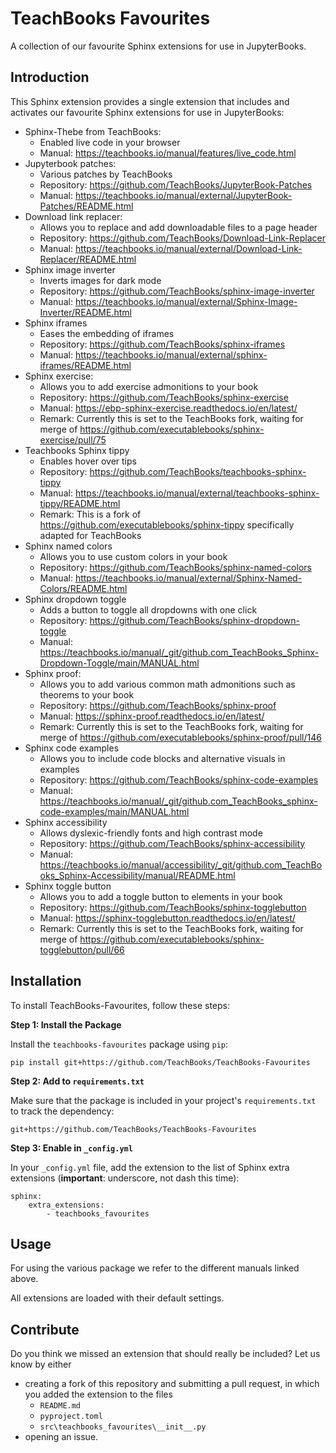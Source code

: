 # TeachBooks Favourites

A collection of our favourite Sphinx extensions for use in JupyterBooks.

## Introduction
This Sphinx extension provides a single extension that includes and activates our favourite Sphinx extensions for use in JupyterBooks:

- Sphinx-Thebe from TeachBooks:
  - Enabled live code in your browser
  - Manual: https://teachbooks.io/manual/features/live_code.html
- Jupyterbook patches:
  - Various patches by TeachBooks
  - Repository: https://github.com/TeachBooks/JupyterBook-Patches
  - Manual: https://teachbooks.io/manual/external/JupyterBook-Patches/README.html
- Download link replacer:
  - Allows you to replace and add downloadable files to a page header
  - Repository: https://github.com/TeachBooks/Download-Link-Replacer
  - Manual: https://teachbooks.io/manual/external/Download-Link-Replacer/README.html
- Sphinx image inverter
  - Inverts images for dark mode
  - Repository: https://github.com/TeachBooks/sphinx-image-inverter
  - Manual: https://teachbooks.io/manual/external/Sphinx-Image-Inverter/README.html
- Sphinx iframes
  - Eases the embedding of iframes
  - Repository: https://github.com/TeachBooks/sphinx-iframes
  - Manual: https://teachbooks.io/manual/external/sphinx-iframes/README.html
- Sphinx exercise:
  - Allows you to add exercise admonitions to your book
  - Repository: https://github.com/TeachBooks/sphinx-exercise
  - Manual: https://ebp-sphinx-exercise.readthedocs.io/en/latest/
  - Remark: Currently this is set to the TeachBooks fork, waiting for merge of https://github.com/executablebooks/sphinx-exercise/pull/75
- Teachbooks Sphinx tippy
  - Enables hover over tips
  - Repository: https://github.com/TeachBooks/teachbooks-sphinx-tippy
  - Manual: https://teachbooks.io/manual/external/teachbooks-sphinx-tippy/README.html
  - Remark: This is a fork of https://github.com/executablebooks/sphinx-tippy specifically adapted for TeachBooks
- Sphinx named colors
  - Allows you to use custom colors in your book
  - Repository: https://github.com/TeachBooks/sphinx-named-colors
  - Manual: https://teachbooks.io/manual/external/Sphinx-Named-Colors/README.html
- Sphinx dropdown toggle
  - Adds a button to toggle all dropdowns with one click
  - Repository: https://github.com/TeachBooks/sphinx-dropdown-toggle
  - Manual: https://teachbooks.io/manual/_git/github.com_TeachBooks_Sphinx-Dropdown-Toggle/main/MANUAL.html
- Sphinx proof:
  - Allows you to add various common math admonitions such as theorems to your book
  - Repository: https://github.com/TeachBooks/sphinx-proof
  - Manual: https://sphinx-proof.readthedocs.io/en/latest/
  - Remark: Currently this is set to the TeachBooks fork, waiting for merge of https://github.com/executablebooks/sphinx-proof/pull/146
- Sphinx code examples
  - Allows you to include code blocks and alternative visuals in examples
  - Repository: https://github.com/TeachBooks/sphinx-code-examples
  - Manual: https://teachbooks.io/manual/_git/github.com_TeachBooks_sphinx-code-examples/main/MANUAL.html
- Sphinx accessibility
  - Allows dyslexic-friendly fonts and high contrast mode
  - Repository: https://github.com/TeachBooks/sphinx-accessibility
  - Manual: https://teachbooks.io/manual/accessibility/_git/github.com_TeachBooks_Sphinx-Accessibility/manual/README.html
- Sphinx toggle button
  - Allows you to add a toggle button to elements in your book
  - Repository: https://github.com/TeachBooks/sphinx-togglebutton
  - Manual: https://sphinx-togglebutton.readthedocs.io/en/latest/
  - Remark: Currently this is set to the TeachBooks fork, waiting for merge of https://github.com/executablebooks/sphinx-togglebutton/pull/66


## Installation
To install TeachBooks-Favourites, follow these steps:

**Step 1: Install the Package**

Install the `teachbooks-favourites` package using `pip`:
```
pip install git+https://github.com/TeachBooks/TeachBooks-Favourites
```

**Step 2: Add to `requirements.txt`**

Make sure that the package is included in your project's `requirements.txt` to track the dependency:
```
git+https://github.com/TeachBooks/TeachBooks-Favourites
```

**Step 3: Enable in `_config.yml`**

In your `_config.yml` file, add the extension to the list of Sphinx extra extensions (**important**: underscore, not dash this time):
```
sphinx: 
    extra_extensions:
        - teachbooks_favourites
```

## Usage

For using the various package we refer to the different manuals linked above.

All extensions are loaded with their default settings.

## Contribute

Do you think we missed an extension that should really be included? Let us know by either

- creating a fork of this repository and submitting a pull request, in which you added the extension to the files
  - `README.md`
  - `pyproject.toml`
  - `src\teachbooks_favourites\__init__.py`
- opening an issue.
